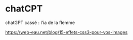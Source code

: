 # chatCPT
chatGPT cassé : l'ia de la flemme

https://web-eau.net/blog/15-effets-css3-pour-vos-images
